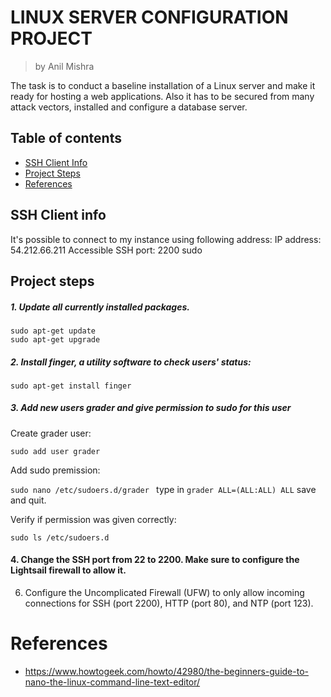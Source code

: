# LINUX SERVER CONFIGURATION PROJECT
> by Anil Mishra

The task is to conduct a baseline installation of a Linux server and make it ready for hosting  a web applications. Also it has to be secured from many attack vectors, installed and configure a database server.


## Table of contents

- [SSH Client Info](#ssh-client-info)
- [Project Steps](#project-steps)
- [References](#references)


## SSH Client info

It's possible to connect to my instance using following address:
IP address: 54.212.66.211
Accessible SSH port: 2200
sudo
## Project steps

##### 1. Update all currently installed packages.
```
sudo apt-get update
sudo apt-get upgrade
```

##### 2. Install finger, a utility software to check users' status:
``sudo apt-get install finger``

##### 3. Add new users grader and give permission to sudo for this user
Create grader user:

``sudo add user grader``

Add sudo premission:

``sudo nano /etc/sudoers.d/grader `` type in ``grader ALL=(ALL:ALL) ALL`` save and quit.

Verify if permission was given correctly:

``sudo ls /etc/sudoers.d``



#### 4. Change the SSH port from 22 to 2200. Make sure to configure the Lightsail firewall to allow it.

6. Configure the Uncomplicated Firewall (UFW) to only allow incoming connections for SSH (port 2200), HTTP (port 80), and NTP (port 123).



# References
- https://www.howtogeek.com/howto/42980/the-beginners-guide-to-nano-the-linux-command-line-text-editor/
